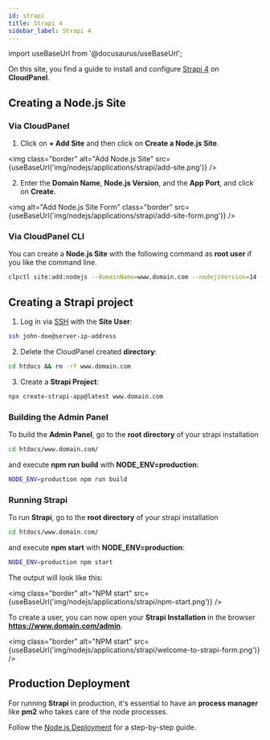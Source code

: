 ```yaml
---
id: strapi
title: Strapi 4
sidebar_label: Strapi 4
---
```


import useBaseUrl from '@docusaurus/useBaseUrl';

On this site, you find a guide to install and configure [Strapi 4](https://strapi.io/) on **CloudPanel**.

## Creating a Node.js Site

### Via CloudPanel

1. Click on **+ Add Site** and then click on **Create a Node.js Site**.

<img class="border" alt="Add Node.js Site" src={useBaseUrl('img/nodejs/applications/strapi/add-site.png')} />

2. Enter the **Domain Name**, **Node.js Version**, and the **App Port**, and click on **Create**.

<img alt="Add Node.js Site Form" class="border" src={useBaseUrl('img/nodejs/applications/strapi/add-site-form.png')} />

### Via CloudPanel CLI

You can create a **Node.js Site** with the following command as **root user** if you like the command line.

```bash
clpctl site:add:nodejs --domainName=www.domain.com --nodejsVersion=14 --appPort=1337 --siteUser='john-doe' --siteUserPassword='!secretPassword!'
```

## Creating a Strapi project

1. Log in via [SSH](../../../frontend-area/ssh-ftp/#ssh-login) with the **Site User**:

```bash
ssh john-doe@server-ip-address
```

2. Delete the CloudPanel created **directory**:

```bash
cd htdocs && rm -rf www.domain.com
```

3. Create a **Strapi Project**:

```bash
npx create-strapi-app@latest www.domain.com
```

### Building the Admin Panel

To build the **Admin Panel**, go to the **root directory** of your strapi installation

```bash
cd htdocs/www.domain.com/
```

and execute **npm run build** with **NODE_ENV=production**:

```bash
NODE_ENV=production npm run build
```

### Running Strapi

To run **Strapi**, go to the **root directory** of your strapi installation

```bash
cd htdocs/www.domain.com/
```

and execute **npm start** with **NODE_ENV=production**:

```bash
NODE_ENV=production npm start
```

The output will look like this:

<img class="border" alt="NPM start" src={useBaseUrl('img/nodejs/applications/strapi/npm-start.png')} />

To create a user, you can now open your **Strapi Installation** in the browser **https://www.domain.com/admin**.

<img class="border" alt="NPM start" src={useBaseUrl('img/nodejs/applications/strapi/welcome-to-strapi-form.png')} />

## Production Deployment

For running **Strapi** in production, it's essential to have an **process manager** like **pm2** who takes care of the node processes.

Follow the [Node.js Deployment](../../../nodejs/deployment) for a step-by-step guide.